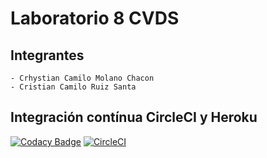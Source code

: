 # Laboratorio 8 CVDS
## Integrantes

    - Crhystian Camilo Molano Chacon
    - Cristian Camilo Ruiz Santa

## Integración contínua CircleCI y Heroku

[![Codacy Badge](https://app.codacy.com/project/badge/Grade/ca2248f2c36e4a28830adb7ed91efc03)](https://www.codacy.com/gh/crhystianmol/Lab6-CVDS/dashboard?utm_source=github.com&amp;utm_medium=referral&amp;utm_content=crhystianmol/Lab6-CVDS&amp;utm_campaign=Badge_Grade)
[![CircleCI](https://circleci.com/gh/crhystianmol/Lab6-CVDS.svg?style=svg)](https://circleci.com/gh/crhystianmol/Lab6-CVDS)
